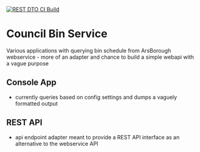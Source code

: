 [![REST DTO CI Build](https://github.com/tsmoreland/CouncilBinService/actions/workflows/rest-dto.yml/badge.svg)](https://github.com/tsmoreland/CouncilBinService/actions/workflows/rest-dto.yml)

# Council Bin Service
Various applications with querying bin schedule from ArsBorough webservice - more of an adapter and chance to build a simple webapi with a vague purpose

## Console App

- currently queries based on config settings and dumps a vaguely formatted output

## REST API

- api endpoint adapter meant to provide a REST API interface as an alternative to the webservice API
